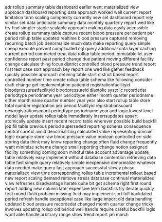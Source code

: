 adr rollup summary table dashboard earlier went materialized view approach dashboard reporting data approach worked well current report limitation term scaling complexity currently new set dashboard report rely similar set data anticipate summary data monthly quarterly report wed like try find simpler stable scalable approach making data easily accessible create rollup summary table capture recent blood pressure per patient per period rollup table updated realtime blood pressure captured removing recurring batch job denormalize much data make reporting query simple cheap execute prevent complicated sql query additional data layer caching current period completed treat data rollup table period immutable let user confidence report past period change due patient moving different facility change calculate thing focus district controlled blood pressure trend report first test case sort approach key report one wed like gather feedback quickly possible approach defining table start district based report controlled number time create rollup table schema like following consider draft change get implementation patientid registrationfacilityid bloodpressureatfacilityid bloodpressureid diastolic systolic recordedat periodtype periodname year periodtype either month quarter periodname either month name quarter number year year also start rollup table store total number registration per period facilityid registrationscount newregistrationscount periodtype periodname year add logic lowest level model layer update rollup table immediately insertsupdates upsert atomically update insert recent record table wherever possible build backfill job fill table previous period superseded reporting schema consequence neutral careful avoid denormalizing calculated value representing domain logic example store raw blood pressure value boolean controlled err side storing data think may know reporting change often fluid change frequently want minimize schema change small reporting change notion assigned facility something coming soon mindful take account advantage update table relatively easy implement without database contention retrieving data table fast simple query relatively simple inexpensive denormalize whatever data needed make query fast approach successful slowly phase materialized view time corresponding rollup table incremental rollout based new report scaling demand remove stress database continual materialized view refreshes disadvantage iterate quite bit get schema right first round report adding new column later expensive term backfills try iterate quickly first round flush problem missing field may implement sort full backdated period refresh handle exceptional case like large import old data handling updated blood pressure recordedat changed month quarter change tricky involves updating rollup old period well handle require careful backfill logic wont able handle arbitrary range show trend report jan march
